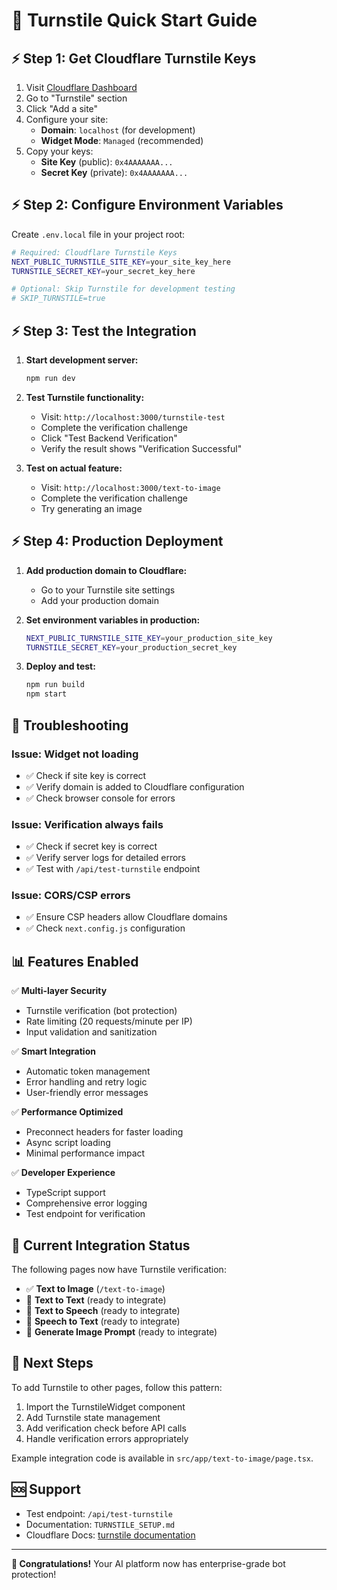# 🚀 Turnstile Quick Start Guide

## ⚡ Step 1: Get Cloudflare Turnstile Keys

1. Visit [Cloudflare Dashboard](https://dash.cloudflare.com/)
2. Go to "Turnstile" section
3. Click "Add a site"
4. Configure your site:
   - **Domain**: `localhost` (for development)
   - **Widget Mode**: `Managed` (recommended)
5. Copy your keys:
   - **Site Key** (public): `0x4AAAAAAA...`
   - **Secret Key** (private): `0x4AAAAAAA...`

## ⚡ Step 2: Configure Environment Variables

Create `.env.local` file in your project root:

```bash
# Required: Cloudflare Turnstile Keys
NEXT_PUBLIC_TURNSTILE_SITE_KEY=your_site_key_here
TURNSTILE_SECRET_KEY=your_secret_key_here

# Optional: Skip Turnstile for development testing
# SKIP_TURNSTILE=true
```

## ⚡ Step 3: Test the Integration

1. **Start development server:**

   ```bash
   npm run dev
   ```

2. **Test Turnstile functionality:**
   - Visit: `http://localhost:3000/turnstile-test`
   - Complete the verification challenge
   - Click "Test Backend Verification"
   - Verify the result shows "Verification Successful"

3. **Test on actual feature:**
   - Visit: `http://localhost:3000/text-to-image`
   - Complete the verification challenge
   - Try generating an image

## ⚡ Step 4: Production Deployment

1. **Add production domain to Cloudflare:**
   - Go to your Turnstile site settings
   - Add your production domain

2. **Set environment variables in production:**

   ```bash
   NEXT_PUBLIC_TURNSTILE_SITE_KEY=your_production_site_key
   TURNSTILE_SECRET_KEY=your_production_secret_key
   ```

3. **Deploy and test:**
   ```bash
   npm run build
   npm start
   ```

## 🔧 Troubleshooting

### Issue: Widget not loading

- ✅ Check if site key is correct
- ✅ Verify domain is added to Cloudflare configuration
- ✅ Check browser console for errors

### Issue: Verification always fails

- ✅ Check if secret key is correct
- ✅ Verify server logs for detailed errors
- ✅ Test with `/api/test-turnstile` endpoint

### Issue: CORS/CSP errors

- ✅ Ensure CSP headers allow Cloudflare domains
- ✅ Check `next.config.js` configuration

## 📊 Features Enabled

✅ **Multi-layer Security**

- Turnstile verification (bot protection)
- Rate limiting (20 requests/minute per IP)
- Input validation and sanitization

✅ **Smart Integration**

- Automatic token management
- Error handling and retry logic
- User-friendly error messages

✅ **Performance Optimized**

- Preconnect headers for faster loading
- Async script loading
- Minimal performance impact

✅ **Developer Experience**

- TypeScript support
- Comprehensive error logging
- Test endpoint for verification

## 🎯 Current Integration Status

The following pages now have Turnstile verification:

- ✅ **Text to Image** (`/text-to-image`)
- 🔄 **Text to Text** (ready to integrate)
- 🔄 **Text to Speech** (ready to integrate)
- 🔄 **Speech to Text** (ready to integrate)
- 🔄 **Generate Image Prompt** (ready to integrate)

## 📝 Next Steps

To add Turnstile to other pages, follow this pattern:

1. Import the TurnstileWidget component
2. Add Turnstile state management
3. Add verification check before API calls
4. Handle verification errors appropriately

Example integration code is available in `src/app/text-to-image/page.tsx`.

## 🆘 Support

- Test endpoint: `/api/test-turnstile`
- Documentation: `TURNSTILE_SETUP.md`
- Cloudflare Docs: [turnstile documentation](https://developers.cloudflare.com/turnstile/)

---

**🎉 Congratulations!** Your AI platform now has enterprise-grade bot protection!
